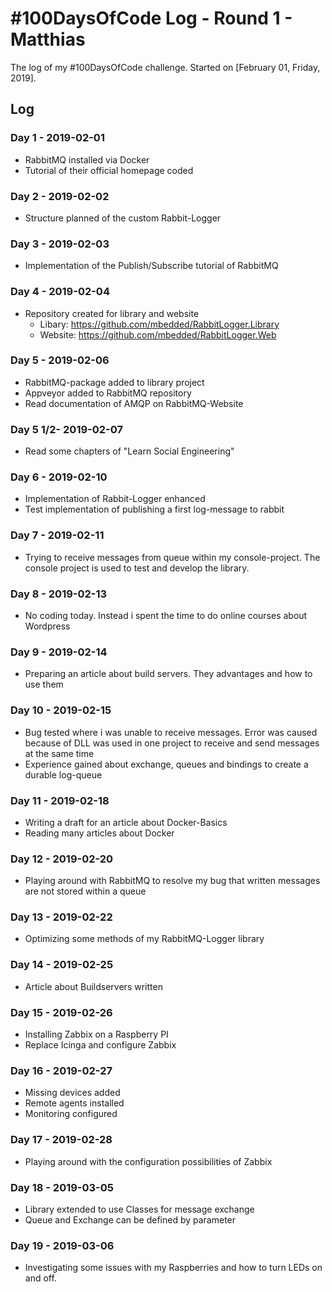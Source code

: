 # #100DaysOfCode Log - Round 1 - Matthias

The log of my #100DaysOfCode challenge. Started on [February 01, Friday, 2019].

## Log

### Day  1 - 2019-02-01

- RabbitMQ installed via Docker
- Tutorial of their official homepage coded

### Day 2 - 2019-02-02

- Structure planned of the custom Rabbit-Logger

### Day 3 - 2019-02-03

- Implementation of the Publish/Subscribe tutorial of RabbitMQ

### Day 4 - 2019-02-04

- Repository created for library and website
  - Libary: https://github.com/mbedded/RabbitLogger.Library
  - Website: https://github.com/mbedded/RabbitLogger.Web

### Day 5 - 2019-02-06

- RabbitMQ-package added to library project
- Appveyor added to RabbitMQ repository
- Read documentation of AMQP on RabbitMQ-Website

### Day 5 1/2- 2019-02-07

- Read some chapters of "Learn Social Engineering"

### Day 6 - 2019-02-10

- Implementation of Rabbit-Logger enhanced
- Test implementation of publishing a first log-message to rabbit
 
### Day 7 - 2019-02-11

- Trying to receive messages from queue within my console-project.
The console project is used to test and develop the library.

### Day 8 - 2019-02-13

- No coding today. Instead i spent the time to do online courses about Wordpress

### Day 9 - 2019-02-14

- Preparing an article about build servers. They advantages and how to use them

### Day 10 - 2019-02-15

- Bug tested where i was unable to receive messages. Error was caused because of DLL was used in one project to receive and send messages at the same time
- Experience gained about exchange, queues and bindings to create a durable log-queue

### Day 11 - 2019-02-18

- Writing a draft for an article about Docker-Basics
- Reading many articles about Docker

### Day 12 - 2019-02-20

- Playing around with RabbitMQ to resolve my bug that written messages are not stored within a queue

### Day 13 - 2019-02-22

- Optimizing some methods of my RabbitMQ-Logger library

### Day 14 - 2019-02-25

- Article about Buildservers written

### Day 15 - 2019-02-26

- Installing Zabbix on a Raspberry PI
- Replace Icinga and configure Zabbix

### Day 16 - 2019-02-27

- Missing devices added
- Remote agents installed
- Monitoring configured

### Day 17 - 2019-02-28

- Playing around with the configuration possibilities of Zabbix

### Day 18 - 2019-03-05

- Library extended to use Classes for message exchange
- Queue and Exchange can be defined by parameter

### Day 19 - 2019-03-06

- Investigating some issues with my Raspberries and how to turn LEDs on and off.

